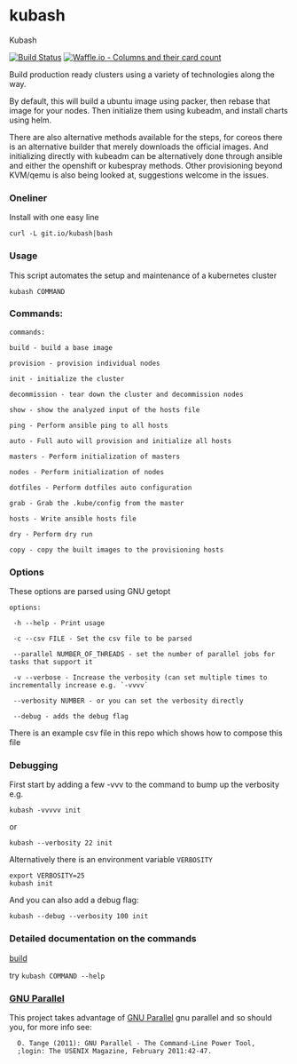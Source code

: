 # kubash
Kubash

[![Build Status](https://travis-ci.org/joshuacox/kubash.svg?branch=master)](https://travis-ci.org/joshuacox/kubash)
[![Waffle.io - Columns and their card count](https://badge.waffle.io/joshuacox/kubash.svg?columns=all)](https://waffle.io/joshuacox/kubash)

Build production ready clusters using a variety of technologies along the way.

By default, this will build a ubuntu image using packer, then rebase that image for your nodes. Then initialize them using kubeadm, and install charts using helm.

There are also alternative methods available for the steps, for coreos there is an alternative builder that merely downloads the official images.  And initializing directly with kubeadm can be alternatively done through ansible and either the openshift or kubespray methods.  Other provisioning beyond KVM/qemu is also being looked at, suggestions welcome in the issues.

### Oneliner

Install with one easy line

```
curl -L git.io/kubash|bash
```


### Usage

This script automates the setup and maintenance of a kubernetes cluster

```
kubash COMMAND
```

### Commands:

```
commands:

build - build a base image

provision - provision individual nodes

init - initialize the cluster

decommission - tear down the cluster and decommission nodes

show - show the analyzed input of the hosts file

ping - Perform ansible ping to all hosts

auto - Full auto will provision and initialize all hosts

masters - Perform initialization of masters

nodes - Perform initialization of nodes

dotfiles - Perform dotfiles auto configuration

grab - Grab the .kube/config from the master

hosts - Write ansible hosts file

dry - Perform dry run

copy - copy the built images to the provisioning hosts
```

### Options

These options are parsed using GNU getopt

```
options:

 -h --help - Print usage

 -c --csv FILE - Set the csv file to be parsed

 --parallel NUMBER_OF_THREADS - set the number of parallel jobs for tasks that support it

 -v --verbose - Increase the verbosity (can set multiple times to incrementally increase e.g. `-vvvv`

 --verbosity NUMBER - or you can set the verbosity directly

 --debug - adds the debug flag
```

There is an example csv file in this repo which shows how to compose this file

### Debugging

First start by adding a few -vvv to the command to bump up the verbosity e.g.

```
kubash -vvvvv init
```

or

```
kubash --verbosity 22 init
```

Alternatively there is an environment variable `VERBOSITY`

```
export VERBOSITY=25
kubash init
```

And you can also add a debug flag:

```
kubash --debug --verbosity 100 init
```

### Detailed documentation on the commands

[build](./docs/build.md)

try `kubash COMMAND --help`

### [GNU Parallel](https://www.gnu.org/software/parallel/)

This project takes advantage of [GNU Parallel](https://www.gnu.org/software/parallel/) gnu parallel and so should you, for more info see:

```
  O. Tange (2011): GNU Parallel - The Command-Line Power Tool,                                                                                                                                                     
  ;login: The USENIX Magazine, February 2011:42-47.                                                                                                                                                                
                                                       
```
